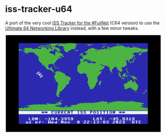 # iss-tracker-u64
A port of the very cool [ISS Tracker for the #FujiNet](https://github.com/FujiNetWIFI/fujinet-apps#iss-tracker) (C64 version) to use the [Ultimate 64 Networking Library](https://github.com/xlar54/ultimateii-dos-lib) instead, with a few minor tweaks.

<p align="center">
<img src="https://raw.githubusercontent.com/LeifBloomquist/iss-tracker-u64/main/u64/screenshots/iss-tracker-u64-1.png" alt="drawing" width="500"/>
</p>
